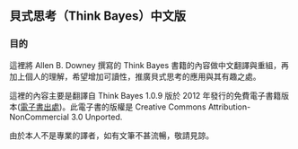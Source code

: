 ## 貝式思考（Think Bayes）中文版

### 目的

這裡將 Allen B. Downey 撰寫的 Think Bayes 書籍的內容做中文翻譯與重組，再加上個人的理解，希望增加可讀性，推廣貝式思考的應用與其有趣之處。

這裡的內容主要是翻譯自 Think Bayes 1.0.9 版於 2012 年發行的免費電子書籍版本([電子書出處](https://greenteapress.com/wp/think-bayes/))。此電子書的版權是 Creative Commons Attribution-NonCommercial 3.0 Unported.

由於本人不是專業的譯者，如有文筆不甚流暢，敬請見諒。